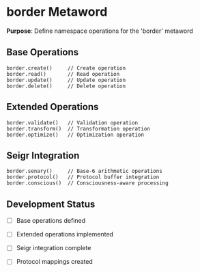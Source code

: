 # border Metaword

**Purpose**: Define namespace operations for the 'border' metaword

## Base Operations

```hyphos
border.create()     // Create operation
border.read()       // Read operation  
border.update()     // Update operation
border.delete()     // Delete operation
```

## Extended Operations

```hyphos
border.validate()   // Validation operation
border.transform()  // Transformation operation
border.optimize()   // Optimization operation
```

## Seigr Integration

```hyphos
border.senary()     // Base-6 arithmetic operations
border.protocol()   // Protocol buffer integration
border.conscious()  // Consciousness-aware processing
```

## Development Status

- [ ] Base operations defined
- [ ] Extended operations implemented  
- [ ] Seigr integration complete
- [ ] Protocol mappings created

